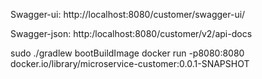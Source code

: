 

Swagger-ui:
http://localhost:8080/customer/swagger-ui/

Swagger-json:
http:/localhost:8080/customer/v2/api-docs

sudo ./gradlew bootBuildImage
docker run -p8080:8080 docker.io/library/microservice-customer:0.0.1-SNAPSHOT
